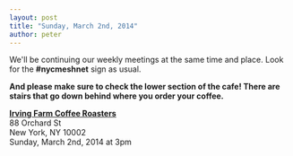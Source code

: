 ```yaml
---
layout: post
title: "Sunday, March 2nd, 2014"
author: peter
---
```


We'll be continuing our weekly meetings at the same time and place. Look for the __#nycmeshnet__ sign as usual.

__And please make sure to check the lower section of the cafe! There are stairs that go down behind where you order your coffee.__

__[Irving Farm Coffee Roasters](https://www.google.com/maps/place/Irving+Farm+Coffee+Roasters/@40.7179886,-73.9902479,17z/data=!3m1!4b1!4m2!3m1!1s0x89c259873f0067c1:0x5aede67045aa029f)__<br>
88 Orchard St<br>
New York, NY 10002<br>
Sunday, March 2nd, 2014 at 3pm
